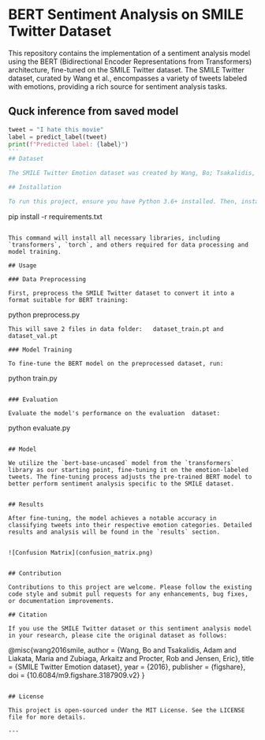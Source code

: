 

# BERT Sentiment Analysis on SMILE Twitter Dataset

This repository contains the implementation of a sentiment analysis model using the BERT (Bidirectional Encoder Representations from Transformers) architecture, fine-tuned on the SMILE Twitter dataset. The SMILE Twitter dataset, curated by Wang et al., encompasses a variety of tweets labeled with emotions, providing a rich source for sentiment analysis tasks.


## Quck inference from saved model

```python
tweet = "I hate this movie"
label = predict_label(tweet)
print(f"Predicted label: {label}")
'''
## Dataset

The SMILE Twitter Emotion dataset was created by Wang, Bo; Tsakalidis, Adam; Liakata, Maria; Zubiaga, Arkaitz; Procter, Rob; Jensen, Eric in 2016. It includes tweets annotated with emotions such as happiness, anger, sadness, and others. For further details and to download the dataset, visit the [SMILE Twitter Emotion dataset page](https://doi.org/10.6084/m9.figshare.3187909.v2).

## Installation

To run this project, ensure you have Python 3.6+ installed. Then, install the required packages using pip:

```
pip install -r requirements.txt
```

This command will install all necessary libraries, including `transformers`, `torch`, and others required for data processing and model training.

## Usage

### Data Preprocessing

First, preprocess the SMILE Twitter dataset to convert it into a format suitable for BERT training:

```
python preprocess.py 
```
This will save 2 files in data folder:   dataset_train.pt and dataset_val.pt

### Model Training

To fine-tune the BERT model on the preprocessed dataset, run:

```
python train.py 
```

### Evaluation

Evaluate the model's performance on the evaluation  dataset:

```
python evaluate.py 
```

## Model

We utilize the `bert-base-uncased` model from the `transformers` library as our starting point, fine-tuning it on the emotion-labeled tweets. The fine-tuning process adjusts the pre-trained BERT model to better perform sentiment analysis specific to the SMILE dataset.


## Results

After fine-tuning, the model achieves a notable accuracy in classifying tweets into their respective emotion categories. Detailed results and analysis will be found in the `results` section.


![Confusion Matrix](confusion_matrix.png)


## Contribution

Contributions to this project are welcome. Please follow the existing code style and submit pull requests for any enhancements, bug fixes, or documentation improvements.

## Citation

If you use the SMILE Twitter dataset or this sentiment analysis model in your research, please cite the original dataset as follows:

```
@misc{wang2016smile,
  author = {Wang, Bo and Tsakalidis, Adam and Liakata, Maria and Zubiaga, Arkaitz and Procter, Rob and Jensen, Eric},
  title = {SMILE Twitter Emotion dataset},
  year = {2016},
  publisher = {figshare},
  doi = {10.6084/m9.figshare.3187909.v2}
}
```

## License

This project is open-sourced under the MIT License. See the LICENSE file for more details.

---


